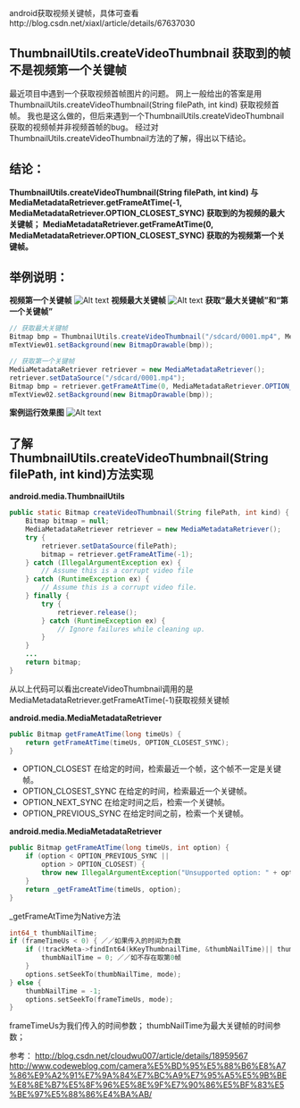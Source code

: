 android获取视频关键帧，具体可查看http://blog.csdn.net/xiaxl/article/details/67637030

## ThumbnailUtils.createVideoThumbnail 获取到的帧不是视频第一个关键帧


最近项目中遇到一个获取视频首帧图片的问题。
网上一般给出的答案是用ThumbnailUtils.createVideoThumbnail(String filePath, int kind) 获取视频首帧。
我也是这么做的，但后来遇到一个ThumbnailUtils.createVideoThumbnail获取的视频帧并非视频首帧的bug。
经过对ThumbnailUtils.createVideoThumbnail方法的了解，得出以下结论。
## 结论：
**ThumbnailUtils.createVideoThumbnail(String filePath, int kind) 与 MediaMetadataRetriever.getFrameAtTime(-1, MediaMetadataRetriever.OPTION_CLOSEST_SYNC) 获取到的为视频的最大关键帧；**
**MediaMetadataRetriever.getFrameAtTime(0, MediaMetadataRetriever.OPTION_CLOSEST_SYNC) 获取的为视频第一个关键帧。**

## 举例说明：
**视频第一个关键帧**
![Alt text](http://img.blog.csdn.net/20170328145720028?watermark/2/text/aHR0cDovL2Jsb2cuY3Nkbi5uZXQveGlheGw=/font/5a6L5L2T/fontsize/400/fill/I0JBQkFCMA==/dissolve/70/gravity/SouthEast)
**视频最大关键帧**
![Alt text](http://img.blog.csdn.net/20170328145750929?watermark/2/text/aHR0cDovL2Jsb2cuY3Nkbi5uZXQveGlheGw=/font/5a6L5L2T/fontsize/400/fill/I0JBQkFCMA==/dissolve/70/gravity/SouthEast)
**获取“最大关键帧”和“第一个关键帧”**
```java
// 获取最大关键帧
Bitmap bmp = ThumbnailUtils.createVideoThumbnail("/sdcard/0001.mp4", MediaStore.Images.Thumbnails.MINI_KIND);
mTextView01.setBackground(new BitmapDrawable(bmp));

// 获取第一个关键帧
MediaMetadataRetriever retriever = new MediaMetadataRetriever();
retriever.setDataSource("/sdcard/0001.mp4");
Bitmap bmp = retriever.getFrameAtTime(0, MediaMetadataRetriever.OPTION_CLOSEST_SYNC);
mTextView02.setBackground(new BitmapDrawable(bmp));
```
**案例运行效果图**
![Alt text](http://img.blog.csdn.net/20170328145811685?watermark/2/text/aHR0cDovL2Jsb2cuY3Nkbi5uZXQveGlheGw=/font/5a6L5L2T/fontsize/400/fill/I0JBQkFCMA==/dissolve/70/gravity/SouthEast)

## 了解ThumbnailUtils.createVideoThumbnail(String filePath, int kind)方法实现

**android.media.ThumbnailUtils**
```java
public static Bitmap createVideoThumbnail(String filePath, int kind) {
    Bitmap bitmap = null;
    MediaMetadataRetriever retriever = new MediaMetadataRetriever();
    try {
        retriever.setDataSource(filePath);
        bitmap = retriever.getFrameAtTime(-1);
    } catch (IllegalArgumentException ex) {
        // Assume this is a corrupt video file
    } catch (RuntimeException ex) {
        // Assume this is a corrupt video file.
    } finally {
        try {
            retriever.release();
        } catch (RuntimeException ex) {
            // Ignore failures while cleaning up.
        }
    }
	...
    return bitmap;
}
```
从以上代码可以看出createVideoThumbnail调用的是MediaMetadataRetriever.getFrameAtTime(-1)获取视频关键帧

**android.media.MediaMetadataRetriever**
```java
public Bitmap getFrameAtTime(long timeUs) {
    return getFrameAtTime(timeUs, OPTION_CLOSEST_SYNC);
}
```
+ OPTION_CLOSEST   在给定的时间，检索最近一个帧，这个帧不一定是关键帧。
+ OPTION_CLOSEST_SYNC   在给定的时间，检索最近一个关键帧。
+ OPTION_NEXT_SYNC   在给定时间之后，检索一个关键帧。
+ OPTION_PREVIOUS_SYNC   在给定时间之前，检索一个关键帧。

**android.media.MediaMetadataRetriever**
```java
public Bitmap getFrameAtTime(long timeUs, int option) {
    if (option < OPTION_PREVIOUS_SYNC ||
        option > OPTION_CLOSEST) {
        throw new IllegalArgumentException("Unsupported option: " + option);
    }
    return _getFrameAtTime(timeUs, option);
}
```
_getFrameAtTime为Native方法


```cpp
int64_t thumbNailTime;  
if (frameTimeUs < 0) { ／／如果传入的时间为负数  
    if (!trackMeta->findInt64(kKeyThumbnailTime, &thumbNailTime)|| thumbNailTime < 0) { ／／查看kKeyThumbnailTime是否存在  
        thumbNailTime = 0; ／／如不存在取第0帧  
    }  
    options.setSeekTo(thumbNailTime, mode);  
} else {  
    thumbNailTime = -1;  
    options.setSeekTo(frameTimeUs, mode);  
}  
```
frameTimeUs为我们传入的时间参数；
thumbNailTime为最大关键帧的时间参数；

参考：
http://blog.csdn.net/cloudwu007/article/details/18959567
http://www.codeweblog.com/camera%E5%BD%95%E5%88%B6%E8%A7%86%E9%A2%91%E7%9A%84%E7%BC%A9%E7%95%A5%E5%9B%BE%E8%8E%B7%E5%8F%96%E5%8E%9F%E7%90%86%E5%BF%83%E5%BE%97%E5%88%86%E4%BA%AB/

